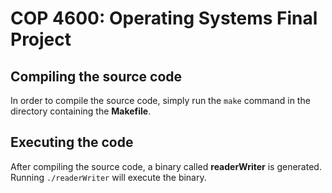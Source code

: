 # COP 4600: Operating Systems Final Project

## Compiling the source code

In order to compile the source code, simply run the `make` command in the directory containing the **Makefile**.

## Executing the code

After compiling the source code, a binary called **readerWriter** is generated. Running `./readerWriter` will execute the binary.
